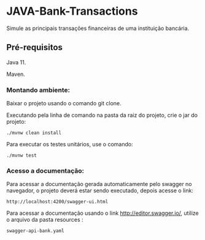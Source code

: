 # JAVA-Bank-Transactions

Simule as principais transações financeiras de uma instituição bancária.

## Pré-requisitos

Java 11.

Maven.

### Montando ambiente:

Baixar o projeto usando o comando git clone.

Executando pela linha de comando na pasta da raiz do projeto, crie o jar do projeto: 
```
./mvnw clean install
```

Para executar os testes unitários, use o comando: 
```
./mvnw test
```
### Acesso a documentação:

Para acessar a documentação gerada automaticamente pelo swagger no navegador, o projeto deverá estar sendo executado, depois acesse o link:
```
http://localhost:4200/swagger-ui.html
```
Para acessar a documentação usando o link http://editor.swagger.io/, utilize o arquivo da pasta resources :
```
swagger-api-bank.yaml
```
